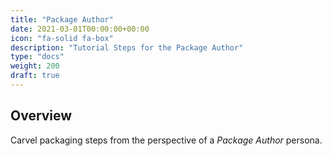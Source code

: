 ```yaml
---
title: "Package Author"
date: 2021-03-01T00:00:00+00:00
icon: "fa-solid fa-box"
description: "Tutorial Steps for the Package Author"
type: "docs"
weight: 200
draft: true
---
```


## Overview

Carvel packaging steps from the perspective of a _Package Author_ persona.
